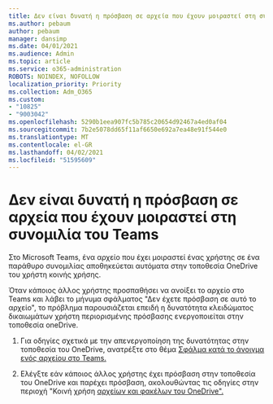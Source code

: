 ```yaml
---
title: Δεν είναι δυνατή η πρόσβαση σε αρχεία που έχουν μοιραστεί στη συνομιλία του Teams
ms.author: pebaum
author: pebaum
manager: dansimp
ms.date: 04/01/2021
ms.audience: Admin
ms.topic: article
ms.service: o365-administration
ROBOTS: NOINDEX, NOFOLLOW
localization_priority: Priority
ms.collection: Adm_O365
ms.custom:
- "10825"
- "9003042"
ms.openlocfilehash: 5290b1eea907fc5b785c20654d92467a4ed0af04
ms.sourcegitcommit: 7b2e5078dd65f11af6650e692a7ea48e91f544e0
ms.translationtype: MT
ms.contentlocale: el-GR
ms.lasthandoff: 04/02/2021
ms.locfileid: "51595609"
---
```

# <a name="unable-to-access-files-shared-in-teams-chat"></a>Δεν είναι δυνατή η πρόσβαση σε αρχεία που έχουν μοιραστεί στη συνομιλία του Teams

Στο Microsoft Teams, ένα αρχείο που έχει μοιραστεί ένας χρήστης σε ένα παράθυρο συνομιλίας αποθηκεύεται αυτόματα στην τοποθεσία OneDrive του χρήστη κοινής χρήσης.

Όταν κάποιος άλλος χρήστης προσπαθήσει να ανοίξει το αρχείο στο Teams και λάβει το μήνυμα σφάλματος "Δεν έχετε πρόσβαση σε αυτό το αρχείο", το πρόβλημα παρουσιάζεται επειδή η δυνατότητα κλειδώματος δικαιωμάτων χρήστη περιορισμένης πρόσβασης ενεργοποιείται στην τοποθεσία oneDrive.

1. Για οδηγίες σχετικά με την απενεργοποίηση της δυνατότητας στην τοποθεσία του OneDrive, ανατρέξτε στο θέμα [Σφάλμα κατά το άνοιγμα ενός αρχείου στο Teams.](https://go.microsoft.com/fwlink/?linkid=2155733)

1. Ελέγξτε εάν κάποιος άλλος χρήστης έχει πρόσβαση στην τοποθεσία του OneDrive και παρέχει πρόσβαση, ακολουθώντας τις οδηγίες στην περιοχή "Κοινή χρήση [αρχείων και φακέλων του OneDrive".](https://go.microsoft.com/fwlink/?linkid=2156017)